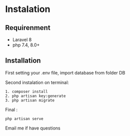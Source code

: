 # Instalation

## Requirenment
- Laravel 8
- php 7.4, 8.0+

## Installation
First setting your .env file, import database from folder DB

Second instalation on terminal:

    1. composer install
    2. php artisan key:generate
    3. php artisan migrate
    
Final :

    php artisan serve

Email me if have questions

